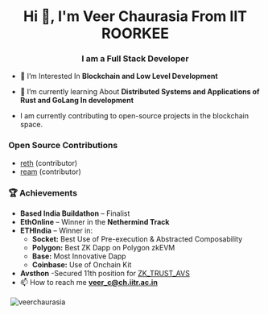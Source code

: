 <h1 align="center">Hi 👋, I'm Veer Chaurasia From IIT ROORKEE</h1>
<h3 align="center">I am a Full Stack Developer</h3>

- 🔭 I’m Interested In **Blockchain and Low Level Development**

- 🌱 I’m currently learning About **Distributed Systems and Applications of Rust and GoLang In development**
- I am currently contributing to open-source projects in the blockchain space.
### Open Source Contributions
- [reth](https://github.com/paradigmxyz/reth/pulls?q=is%3Apr+is%3Amerged+author%3AVeerChaurasia) (contributor)
- [ream](https://github.com/ReamLabs/ream/pulls?q=is%3Apr+is%3Amerged+author%3AVeerChaurasia+) (contributor)

### 🏆 Achievements

- **Based India Buildathon** – Finalist  
- **EthOnline** – Winner in the **Nethermind Track**  
- **ETHIndia** – Winner in:  
  - **Socket:** Best Use of Pre-execution & Abstracted Composability  
  - **Polygon:** Best ZK Dapp on Polygon zkEVM  
  - **Base:** Most Innovative Dapp
  - **Coinbase:** Use of Onchain Kit 
- **Avsthon** -Secured 11th position for [ZK_TRUST_AVS](https://github.com/VeerChaurasia/AVS_HACK.git)  
- 📫 How to reach me **veer_c@ch.iitr.ac.in**
<p>&nbsp;<img align="center" src="https://github-readme-stats.vercel.app/api?username=veerchaurasia&show_icons=true&theme=onedark&title_color=77bb41&hide_border=true&locale=en" alt="veerchaurasia" /></p>





